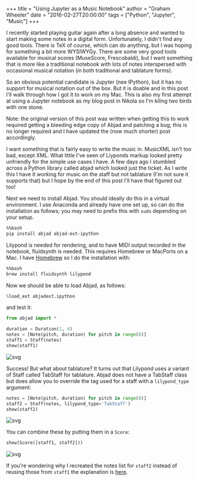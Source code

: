 +++
title = "Using Jupyter as a Music Notebook"
author = "Graham Wheeler"
date = "2016-02-27T20:00:00"
tags = ["Python", "Jupyter", "Music"]
+++


I recently started playing guitar again after a long absence and wanted to start making some notes in a digital form. Unfortunately, I didn't find any good tools. There is TeX of course, which can do anything, but I was hoping for something a bit more WYSIWYGy. There are some very good tools available for musical scores (MuseScore, Frescobaldi), but I want something that is more like a traditional notebook with lots of notes interspersed with occasional musical notation (in both traditional and tablature forms).

So an obvious potential candidate is Jupyter (nee IPython), but it has no support for musical notation out of the box. But it is doable and in this post I'll walk through how I got it to work on my Mac. This is also my first attempt at using a Jupyter notebook as my blog post in Nikola so I'm kiling two birds with one stone.

Note: the original version of this post was written when getting this to work required getting a bleeding edge copy of Abjad and patching a bug; this is no longer required and I have updated the (now much shorter) post accordingly.
<!-- TEASER_END -->

I want something that is fairly easy to write the music in. MusicXML isn't too bad, except XML. What little I've seen of Liyponds markup looked pretty unfriendly for the simple use cases I have. A few days ago I stumbled across a Python library called abjad which looked just the ticket. As I write this I have it working for music on the staff but not tablature (I'm not sure it supports that) but I hope by the end of this post I'll have that figured out too!

Next we need to install Abjad. You should ideally do this in a virtual environment. I use Anaconda and already have one set up, so can do the installation as follows; you may need to prefix this with `sudo` depending on your setup.



```bash
%%bash
pip install abjad abjad-ext-ipython
```

Lilypond is needed for rendering, and to have MIDI output recorded in the notebook, fluidsynth is needed. This requires Homebrew or MacPorts on a Mac. I have [Homebrew](https://brew.sh/) so I do the installation with:


```bash
%%bash
brew install fluidsynth lilypond
```

Now we should be able to load Abjad, as follows:


```python
%load_ext abjadext.ipython
```

and test it:


```python
from abjad import *
```


```python
duration = Duration(1, 4)
notes = [Note(pitch, duration) for pitch in range(8)]
staff1 = Staff(notes)
show(staff1)
```


![svg](output_9_0.svg)


Success! But what about tablature? It turns out that Lilypond uses a variant of Staff called TabStaff for tablature. Abjad does not have a TabStaff class but does allow you to override the tag used for a staff with a `lilypond_type` argument:


```python
notes = [Note(pitch, duration) for pitch in range(8)]
staff2 = Staff(notes, lilypond_type='TabStaff')
show(staff2)
```


![svg](output_11_0.svg)


You can combine these by putting them in a `Score`:


```python
show(Score([staff1, staff2]))
```


![svg](output_13_0.svg)


If you're wondering why I recreated the notes list for `staff2` instead of reusing those from `staff1` the explanation is [here](https://github.com/Abjad/abjad/issues/1038).

